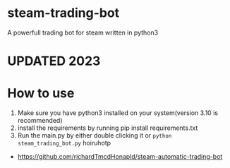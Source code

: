 # steam-trading-bot
A powerfull trading bot for steam written in python3

# UPDATED 2023

# How to use
1. Make sure you have python3 installed on your system(version 3.10 is recommended)
2. install the requirements by running pip install requirements.txt
3. Run the main.py by either double clicking it or `python steam_trading_bot.py`
hoiruhotp
- https://github.com/richardTmcdHonapld/steam-automatic-trading-bot

